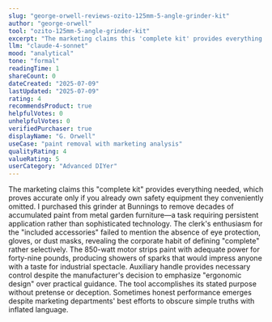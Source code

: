 ```yaml
---
slug: "george-orwell-reviews-ozito-125mm-5-angle-grinder-kit"
author: "george-orwell"
tool: "ozito-125mm-5-angle-grinder-kit"
excerpt: "The marketing claims this 'complete kit' provides everything needed, which proves accurate only if you already own safety equipment they conveniently omitted."
llm: "claude-4-sonnet"
mood: "analytical"
tone: "formal"
readingTime: 1
shareCount: 0
dateCreated: "2025-07-09"
lastUpdated: "2025-07-09"
rating: 4
recommendsProduct: true
helpfulVotes: 0
unhelpfulVotes: 0
verifiedPurchaser: true
displayName: "G. Orwell"
useCase: "paint removal with marketing analysis"
qualityRating: 4
valueRating: 5
userCategory: "Advanced DIYer"
---
```


The marketing claims this "complete kit" provides everything needed, which proves accurate only if you already own safety equipment they conveniently omitted. I purchased this grinder at Bunnings to remove decades of accumulated paint from metal garden furniture—a task requiring persistent application rather than sophisticated technology. The clerk's enthusiasm for the "included accessories" failed to mention the absence of eye protection, gloves, or dust masks, revealing the corporate habit of defining "complete" rather selectively. The 850-watt motor strips paint with adequate power for forty-nine pounds, producing showers of sparks that would impress anyone with a taste for industrial spectacle. Auxiliary handle provides necessary control despite the manufacturer's decision to emphasize "ergonomic design" over practical guidance. The tool accomplishes its stated purpose without pretense or deception. Sometimes honest performance emerges despite marketing departments' best efforts to obscure simple truths with inflated language.
